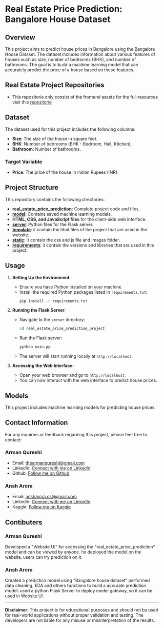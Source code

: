 # Real Estate Price Prediction: Bangalore House Dataset

## Overview
This project aims to predict house prices in Bangalore using the Bangalore House Dataset. The dataset includes information about various features of houses such as size, number of bedrooms (BHK), and number of bathrooms. The goal is to build a machine learning model that can accurately predict the price of a house based on these features.

## Real Estate Project Repositories

- This repositorie only consist of the frontend assets for the full resources visit this [repositorie](https://github.com/anshh-arora/real_estate_price_prediction.github.io)

## Dataset
The dataset used for this project includes the following columns:
- **Size**: The size of the house in square feet.
- **BHK**: Number of bedrooms (BHK - Bedroom, Hall, Kitchen).
- **Bathroom**: Number of bathrooms.
  
### Target Variable
- **Price**: The price of the house in Indian Rupees (INR).

## Project Structure
This repository contains the following directories:
- **[real_estate_price_prediction](./real_estate_price_prediction)**: Complete project code and files.
- **[model](./Bangluru_house_prices_model.pickle)**: Contains saved machine learning models.
- **HTML, CSS, and JavaScript files** for the client-side web interface.
- **[server](./app.py)**: Python files for the Flask server.
- **[template](./template)**: it contain the html files of the project that are used in the website.
- **[static](./static)**: It contain the css and js file and images folder.
- **[requirements](./requirements.txt)**: it contain the versions and libraries that are used in this project.
  

## Usage
1. **Setting Up the Environment**:
   - Ensure you have Python installed on your machine.
   - Install the required Python packages listed in `requirements.txt`:
     ```bash
     pip install -r requirements.txt
     ```

2. **Running the Flask Server**:
   - Navigate to the `server` directory:
     ```bash
     cd real_estate_price_prediction_project
     ```
   - Run the Flask server:
     ```bash
     python main.py
     ```
   - The server will start running locally at `http://localhost`.

3. **Accessing the Web Interface**:
   - Open your web browser and go to `http://localhost`.
   - You can now interact with the web interface to predict house prices.

## Models
This project includes  machine learning models for predicting house prices. 

## Contact Information
For any inquiries or feedback regarding this project, please feel free to contact:
### Arman Qureshi
- Email: thearmanqureshi@gmail.com
- LinkedIn: [Connect with me on LinkedIn](https://www.linkedin.com/in/thearmanqureshi/)
- Github: [Follow me on Github](https://github.com/thearmanqureshi)
  
### Ansh Arora
- Email: ansharora.cs@gmail.com
- LinkedIn: [Connect with me on LinkedIn](https://www.linkedin.com/in/ansh-arora-data-scientist)
- Kaggle: [Follow me on Kaggle](https://www.kaggle.com/ansh1529)

## Contibuters
### Arman Qureshi
  Developed a "Website UI" for accessing the "real_estate_price_prediction" model and can be viewed by anyone. he deployed the model on
  the website, users can try prediction on it.  
### Ansh Arora
  Created a prediction model using "Bangalore house dataset" performed data cleaning, EDA and others functions to build a accurate prediction model.
  used a python Flask Server to deploy model gateway, so it can be used in Website UI.

---

**Disclaimer**: This project is for educational purposes and should not be used for real-world applications without proper validation and testing. The developers are not liable for any misuse or misinterpretation of the results.

